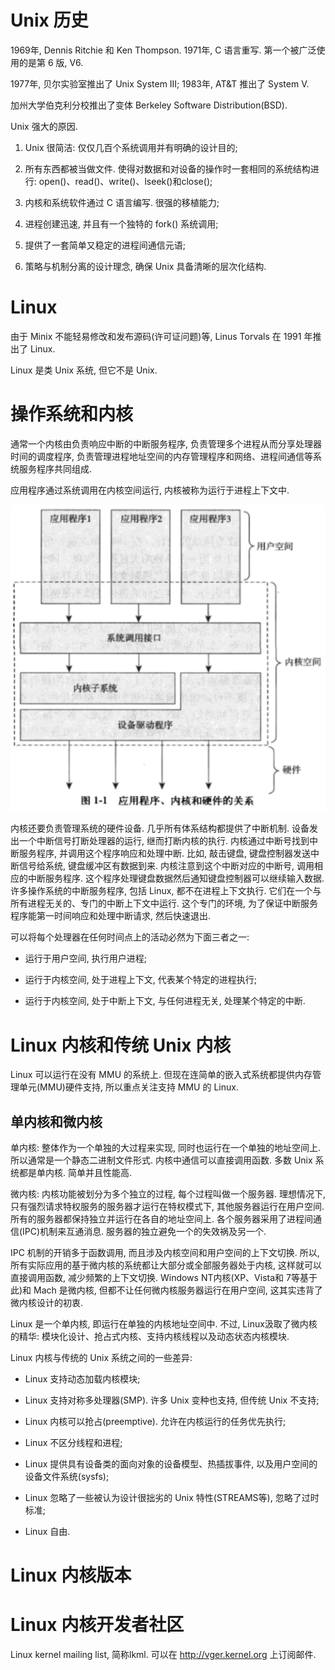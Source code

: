 
# Unix 历史

1969年, Dennis Ritchie 和 Ken Thompson. 1971年, C 语言重写. 第一个被广泛使用的是第 6 版, V6.

1977年, 贝尔实验室推出了 Unix System III; 1983年, AT&T 推出了 System V.

加州大学伯克利分校推出了变体 Berkeley Software Distribution(BSD).

Unix 强大的原因.

1. Unix 很简洁: 仅仅几百个系统调用并有明确的设计目的;

2. 所有东西都被当做文件. 使得对数据和对设备的操作时一套相同的系统结构进行: open()、read()、write()、lseek()和close();

3. 内核和系统软件通过 C 语言编写. 很强的移植能力;

4. 进程创建迅速, 并且有一个独特的 fork() 系统调用;

5. 提供了一套简单又稳定的进程间通信元语;

6. 策略与机制分离的设计理念, 确保 Unix 具备清晰的层次化结构.

# Linux

由于 Minix 不能轻易修改和发布源码(许可证问题)等, Linus Torvals 在 1991 年推出了 Linux.

Linux 是类 Unix 系统, 但它不是 Unix.

# 操作系统和内核

通常一个内核由负责响应中断的中断服务程序, 负责管理多个进程从而分享处理器时间的调度程序, 负责管理进程地址空间的内存管理程序和网络、进程间通信等系统服务程序共同组成.

应用程序通过系统调用在内核空间运行, 内核被称为运行于进程上下文中.

![2021-06-28-22-00-54.png](./images/2021-06-28-22-00-54.png)

内核还要负责管理系统的硬件设备. 几乎所有体系结构都提供了中断机制. 设备发出一个中断信号打断处理器的运行, 继而打断内核的执行. 内核通过中断号找到中断服务程序, 并调用这个程序响应和处理中断. 比如, 敲击键盘, 键盘控制器发送中断信号给系统, 键盘缓冲区有数据到来. 内核注意到这个中断对应的中断号, 调用相应的中断服务程序. 这个程序处理键盘数据然后通知键盘控制器可以继续输入数据. 许多操作系统的中断服务程序, 包括 Linux, 都不在进程上下文执行. 它们在一个与所有进程无关的、专门的中断上下文中运行. 这个专门的环境, 为了保证中断服务程序能第一时间响应和处理中断请求, 然后快速退出.

可以将每个处理器在任何时间点上的活动必然为下面三者之一:

* 运行于用户空间, 执行用户进程;

* 运行于内核空间, 处于进程上下文, 代表某个特定的进程执行;

* 运行于内核空间, 处于中断上下文, 与任何进程无关, 处理某个特定的中断.

# Linux 内核和传统 Unix 内核

Linux 可以运行在没有 MMU 的系统上. 但现在连简单的嵌入式系统都提供内存管理单元(MMU)硬件支持, 所以重点关注支持 MMU 的 Linux.

## 单内核和微内核

单内核: 整体作为一个单独的大过程来实现, 同时也运行在一个单独的地址空间上. 所以通常是一个静态二进制文件形式. 内核中通信可以直接调用函数. 多数 Unix 系统都是单内核. 简单并且性能高.

微内核: 内核功能被划分为多个独立的过程, 每个过程叫做一个服务器. 理想情况下, 只有强烈请求特权服务的服务器才运行在特权模式下, 其他服务器运行在用户空间. 所有的服务器都保持独立并运行在各自的地址空间上. 各个服务器采用了进程间通信(IPC)机制来互通消息. 服务器的独立避免一个的失效祸及另一个. 

IPC 机制的开销多于函数调用, 而且涉及内核空间和用户空间的上下文切换. 所以, 所有实际应用的基于微内核的系统都让大部分或全部服务器处于内核, 这样就可以直接调用函数, 减少频繁的上下文切换. Windows NT内核(XP、Vista和 7等基于此)和 Mach 是微内核, 但都不让任何微内核服务器运行在用户空间, 这其实违背了微内核设计的初衷.

Linux 是一个单内核, 即运行在单独的内核地址空间中. 不过, Linux汲取了微内核的精华: 模块化设计、抢占式内核、支持内核线程以及动态状态内核模块.

Linux 内核与传统的 Unix 系统之间的一些差异:

* Linux 支持动态加载内核模块;

* Linux 支持对称多处理器(SMP). 许多 Unix 变种也支持, 但传统 Unix 不支持;

* Linux 内核可以抢占(preemptive). 允许在内核运行的任务优先执行;

* Linux 不区分线程和进程;

* Linux 提供具有设备类的面向对象的设备模型、热插拔事件, 以及用户空间的设备文件系统(sysfs);

* Linux 忽略了一些被认为设计很拙劣的 Unix 特性(STREAMS等), 忽略了过时标准;

* Linux 自由. 

# Linux 内核版本


# Linux 内核开发者社区

Linux kernel mailing list, 简称lkml. 可以在 http://vger.kernel.org 上订阅邮件.